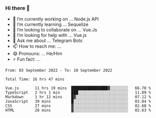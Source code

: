 ### Hi there 👋

- 🔭 I’m currently working on ... Node.js API
- 🌱 I’m currently learning ... Sequelize
- 👯 I’m looking to collaborate on ... Vue.Js
- 🤔 I’m looking for help with ... Vue.js
- 💬 Ask me about ... Telegram Bots 
- 📫 How to reach me: ... 
- 😄 Pronouns: ... He/Him
- ⚡ Fun fact: ... 


<!--START_SECTION:waka-->

```text
From: 03 September 2022 - To: 10 September 2022

Total Time: 16 hrs 47 mins

Vue.js       11 hrs 19 mins  ████████████████▓░░░░░░░░   66.70 %
TypeScript   2 hrs 1 min     ███░░░░░░░░░░░░░░░░░░░░░░   11.89 %
Markdown     1 hr 12 mins    █▓░░░░░░░░░░░░░░░░░░░░░░░   07.12 %
JavaScript   39 mins         █░░░░░░░░░░░░░░░░░░░░░░░░   03.84 %
CSS          27 mins         ▓░░░░░░░░░░░░░░░░░░░░░░░░   02.68 %
HTML         26 mins         ▓░░░░░░░░░░░░░░░░░░░░░░░░   02.63 %
```

<!--END_SECTION:waka-->

<!--
**therealstein/therealstein** is a ✨ _special_ ✨ repository because its `README.md` (this file) appears on your GitHub profile.

Here are some ideas to get you started:

- 🔭 I’m currently working on ...
- 🌱 I’m currently learning ...
- 👯 I’m looking to collaborate on ...
- 🤔 I’m looking for help with ...
- 💬 Ask me about ...
- 📫 How to reach me: ...
- 😄 Pronouns: ...
- ⚡ Fun fact: ...
-->
